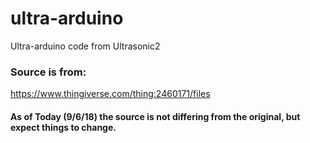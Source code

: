 # ultra-arduino
Ultra-arduino code from Ultrasonic2


### Source is from:

https://www.thingiverse.com/thing:2460171/files

#### As of Today (9/6/18) the source is not differing from the original, but expect things to change.
